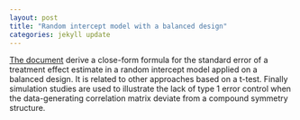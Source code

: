 ```yaml
--- 
layout: post 
title: "Random intercept model with a balanced design" 
categories: jekyll update
---
```


[The
document](https://bozenne.github.io/doc/2024_10_10-random-intercept/post-random-intercept.pdf)
derive a close-form formula for the standard error of a treatment
effect estimate in a random intercept model applied on a balanced
design. It is related to other approaches based on a t-test. Finally
simulation studies are used to illustrate the lack of type 1 error
control when the data-generating correlation matrix deviate from a
compound symmetry structure.
